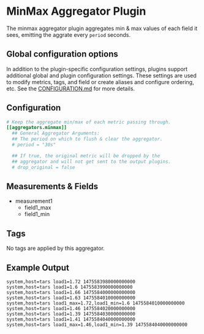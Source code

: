 # MinMax Aggregator Plugin

The minmax aggregator plugin aggregates min & max values of each field it sees,
emitting the aggrate every `period` seconds.

## Global configuration options <!-- @/docs/includes/plugin_config.md -->

In addition to the plugin-specific configuration settings, plugins support
additional global and plugin configuration settings. These settings are used to
modify metrics, tags, and field or create aliases and configure ordering, etc.
See the [CONFIGURATION.md][CONFIGURATION.md] for more details.

[CONFIGURATION.md]: ../../../docs/CONFIGURATION.md#plugins

## Configuration

```toml @sample.conf
# Keep the aggregate min/max of each metric passing through.
[[aggregators.minmax]]
  ## General Aggregator Arguments:
  ## The period on which to flush & clear the aggregator.
  # period = "30s"

  ## If true, the original metric will be dropped by the
  ## aggregator and will not get sent to the output plugins.
  # drop_original = false
```

## Measurements & Fields

- measurement1
  - field1_max
  - field1_min

## Tags

No tags are applied by this aggregator.

## Example Output

```text
system,host=tars load1=1.72 1475583980000000000
system,host=tars load1=1.6 1475583990000000000
system,host=tars load1=1.66 1475584000000000000
system,host=tars load1=1.63 1475584010000000000
system,host=tars load1_max=1.72,load1_min=1.6 1475584010000000000
system,host=tars load1=1.46 1475584020000000000
system,host=tars load1=1.39 1475584030000000000
system,host=tars load1=1.41 1475584040000000000
system,host=tars load1_max=1.46,load1_min=1.39 1475584040000000000
```
